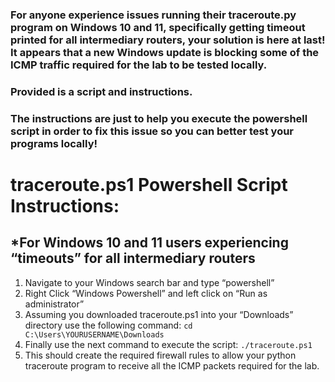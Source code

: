 ### For anyone experience issues running their traceroute.py program on Windows 10 and 11, specifically getting timeout printed for all intermediary routers, your solution is here at last! It appears that a new Windows update is blocking some of the ICMP traffic required for the lab to be tested locally.
### Provided is a script and instructions.
### The instructions are just to help you execute the powershell script in order to fix this issue so you can better test your programs locally!

# traceroute.ps1 Powershell Script Instructions:
## *For Windows 10 and 11 users experiencing “timeouts” for all intermediary routers 
1. Navigate to your Windows search bar and type “powershell” 
2. Right Click “Windows Powershell” and left click on “Run as administrator” 
3. Assuming you downloaded traceroute.ps1 into your “Downloads” directory use the following command: 
`cd C:\Users\YOURUSERNAME\Downloads`
4. Finally use the next command to execute the script:
`./traceroute.ps1`
5. This should create the required firewall rules to allow your python traceroute program to receive all the ICMP packets required for the lab.
